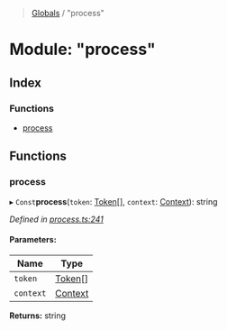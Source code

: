 > [Globals](../README.md) / "process"

# Module: "process"

## Index

### Functions

* [process](_process_.md#process)

## Functions

### process

▸ `Const`**process**(`token`: [Token](_index_.md#token)[], `context`: [Context](../interfaces/_context_.context.md)): string

*Defined in [process.ts:241](https://github.com/kenoxa/beamwind/blob/main/packages/beamwind/src/process.ts#L241)*

#### Parameters:

Name | Type |
------ | ------ |
`token` | [Token](_index_.md#token)[] |
`context` | [Context](../interfaces/_context_.context.md) |

**Returns:** string
